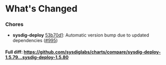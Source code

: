 # What's Changed

### Chores
- **sysdig-deploy** [53b70d1](https://github.com/sysdiglabs/charts/commit/53b70d18ad397b8b75213ffcf4b90b2bb36b423b): Automatic version bump due to updated dependencies ([#995](https://github.com/sysdiglabs/charts/issues/995))

#### Full diff: https://github.com/sysdiglabs/charts/compare/sysdig-deploy-1.5.79...sysdig-deploy-1.5.80
